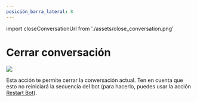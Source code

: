```yaml
---
posición_barra_lateral: 8
---
```


import closeConversationUrl from './assets/close_conversation.png'

# Cerrar conversación

<img src={closeConversationUrl} width={180} />

Esta acción te permite cerrar la conversación actual. Ten en cuenta que esto no reiniciará la secuencia del bot (para hacerlo, puedes usar la acción [Restart Bot](/bot/editor/actions/logic/restart_bot)).


